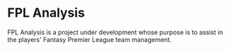# FPL Analysis

FPL Analysis is a project under development whose purpose is to assist in the players' Fantasy Premier League team management.
